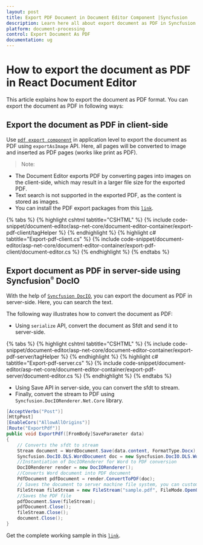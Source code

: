 ```yaml
---
layout: post
title: Export PDF Document in Document Editor Component |Syncfusion
description: Learn here all about export document as PDF in Syncfusion Document Editor component of Syncfusion Essential JS 2 and more.
platform: document-processing
control: Export Document As PDF
documentation: ug
---
```



# How to export the document as PDF in React Document Editor

This article explains how to export the document as PDF format. You can export the document as PDF in following ways:

## Export the document as PDF in client-side

Use [`pdf export component`](https://www.npmjs.com/package/@syncfusion/ej2-pdf-export) in application level to export the document as PDF using `exportAsImage` API. Here, all pages will be converted to image and inserted as PDF pages (works like print as PDF).

>Note: 
* The Document Editor exports PDF by converting pages into images on the client-side, which may result in a larger file size for the exported PDF.
* Text search is not supported in the exported PDF, as the content is stored as images.
* You can install the PDF export packages from this [`link`](https://www.npmjs.com/package/@syncfusion/ej2-pdf-export).


{% tabs %}
{% highlight cshtml tabtitle="CSHTML" %}
{% include code-snippet/document-editor/asp-net-core/document-editor-container/export-pdf-client/tagHelper %}
{% endhighlight %}
{% highlight c# tabtitle="Export-pdf-client.cs" %}
{% include code-snippet/document-editor/asp-net-core/document-editor-container/export-pdf-client/document-editor.cs %}
{% endhighlight %}
{% endtabs %}



## Export document as PDF in server-side using Syncfusion<sup style="font-size:70%">&reg;</sup> DocIO

With the help of [`Syncfusion DocIO`](https://help.syncfusion.com/file-formats/docio/word-to-pdf), you can export the document as PDF in server-side. Here, you can search the text.

The following way illustrates how to convert the document as PDF:

* Using `serialize` API, convert the document as Sfdt and send it to server-side.


{% tabs %}
{% highlight cshtml tabtitle="CSHTML" %}
{% include code-snippet/document-editor/asp-net-core/document-editor-container/export-pdf-server/tagHelper %}
{% endhighlight %}
{% highlight c# tabtitle="Export-pdf-server.cs" %}
{% include code-snippet/document-editor/asp-net-core/document-editor-container/export-pdf-server/document-editor.cs %}
{% endhighlight %}
{% endtabs %}



* Using Save API in server-side, you can convert the sfdt to stream.
* Finally, convert the stream to PDF using `Syncfusion.DocIORenderer.Net.Core` library.

```csharp
[AcceptVerbs("Post")]
[HttpPost]
[EnableCors("AllowAllOrigins")]
[Route("ExportPdf")]
public void ExportPdf([FromBody]SaveParameter data)
{
    // Converts the sfdt to stream
    Stream document = WordDocument.Save(data.content, FormatType.Docx);
    Syncfusion.DocIO.DLS.WordDocument doc = new Syncfusion.DocIO.DLS.WordDocument(document, Syncfusion.DocIO.FormatType.Docx);
    //Instantiation of DocIORenderer for Word to PDF conversion
    DocIORenderer render = new DocIORenderer();
    //Converts Word document into PDF document
    PdfDocument pdfDocument = render.ConvertToPDF(doc);
    // Saves the document to server machine file system, you can customize here to save into databases or file servers based on requirement.
    FileStream fileStream = new FileStream("sample.pdf", FileMode.OpenOrCreate, FileAccess.ReadWrite);
    //Saves the PDF file
    pdfDocument.Save(fileStream);
    pdfDocument.Close();
    fileStream.Close();
    document.Close();
}

```

Get the complete working sample in this [`link`](https://github.com/SyncfusionExamples/Export-document-as-PDF-in-Document-Editor/).